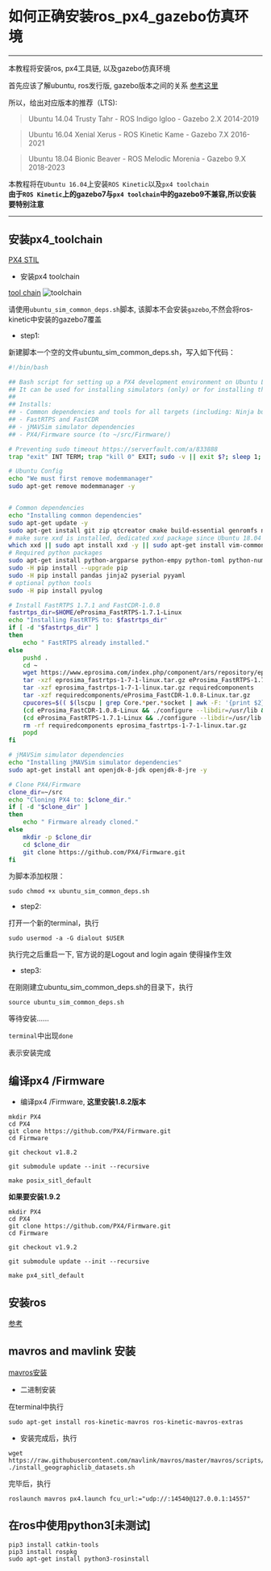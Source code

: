 # 如何正确安装ros_px4_gazebo仿真环境

-----
本教程将安装ros, px4工具链, 以及gazebo仿真环境

首先应该了解ubuntu, ros发行版, gazebo版本之间的关系
[参考这里](https://blog.csdn.net/ZhangRelay/article/details/79982187)

所以，给出对应版本的推荐（LTS):

> Ubuntu 14.04 Trusty Tahr     -  ROS Indigo Igloo        -  Gazebo 2.X  2014-2019

> Ubuntu 16.04 Xenial Xerus   -  ROS Kinetic Kame       -  Gazebo 7.X  2016-2021

> Ubuntu 18.04 Bionic Beaver -  ROS Melodic Morenia -  Gazebo 9.X  2018-2023

本教程将在`Ubuntu 16.04`上安装`ROS Kinetic`以及`px4 toolchain`  
**由于`ROS Kinetic`上的gazebo7与`px4 toolchain`中的gazebo9不兼容,所以安装要特别注意**

-----

## 安装px4_toolchain

[PX4 STIL](https://github.com/ukyan/AirSim/blob/master/docs/sitl.md)  

* 安装px4 toolchain

[tool chain](https://dev.px4.io/v1.9.0/en/setup/dev_env_linux_ubuntu.html)
![toolchain](_v_images/20191022093216064_342500731.png)

请使用`ubuntu_sim_common_deps.sh`脚本, 该脚本不会安装`gazebo`,不然会将ros-kinetic中安装的gazebo7覆盖

* step1:

新建脚本一个空的文件ubuntu_sim_common_deps.sh，写入如下代码：

```sh
#!/bin/bash

## Bash script for setting up a PX4 development environment on Ubuntu LTS (16.04).
## It can be used for installing simulators (only) or for installing the preconditions for Snapdragon Flight or Raspberry Pi.
##
## Installs:
## - Common dependencies and tools for all targets (including: Ninja build system, Qt Creator, pyulog)
## - FastRTPS and FastCDR
## - jMAVSim simulator dependencies
## - PX4/Firmware source (to ~/src/Firmware/)

# Preventing sudo timeout https://serverfault.com/a/833888
trap "exit" INT TERM; trap "kill 0" EXIT; sudo -v || exit $?; sleep 1; while true; do sleep 60; sudo -nv; done 2>/dev/null &

# Ubuntu Config
echo "We must first remove modemmanager"
sudo apt-get remove modemmanager -y


# Common dependencies
echo "Installing common dependencies"
sudo apt-get update -y
sudo apt-get install git zip qtcreator cmake build-essential genromfs ninja-build exiftool astyle -y
# make sure xxd is installed, dedicated xxd package since Ubuntu 18.04 but was squashed into vim-common before
which xxd || sudo apt install xxd -y || sudo apt-get install vim-common --no-install-recommends -y
# Required python packages
sudo apt-get install python-argparse python-empy python-toml python-numpy python-dev python-pip -y
sudo -H pip install --upgrade pip
sudo -H pip install pandas jinja2 pyserial pyyaml
# optional python tools
sudo -H pip install pyulog

# Install FastRTPS 1.7.1 and FastCDR-1.0.8
fastrtps_dir=$HOME/eProsima_FastRTPS-1.7.1-Linux
echo "Installing FastRTPS to: $fastrtps_dir"
if [ -d "$fastrtps_dir" ]
then
    echo " FastRTPS already installed."
else
    pushd .
    cd ~
    wget https://www.eprosima.com/index.php/component/ars/repository/eprosima-fast-rtps/eprosima-fast-rtps-1-7-1/eprosima_fastrtps-1-7-1-linux-tar-gz -O eprosima_fastrtps-1-7-1-linux.tar.gz
    tar -xzf eprosima_fastrtps-1-7-1-linux.tar.gz eProsima_FastRTPS-1.7.1-Linux/
    tar -xzf eprosima_fastrtps-1-7-1-linux.tar.gz requiredcomponents
    tar -xzf requiredcomponents/eProsima_FastCDR-1.0.8-Linux.tar.gz
    cpucores=$(( $(lscpu | grep Core.*per.*socket | awk -F: '{print $2}') * $(lscpu | grep Socket\(s\) | awk -F: '{print $2}') ))
    (cd eProsima_FastCDR-1.0.8-Linux && ./configure --libdir=/usr/lib && make -j$cpucores && sudo make install)
    (cd eProsima_FastRTPS-1.7.1-Linux && ./configure --libdir=/usr/lib && make -j$cpucores && sudo make install)
    rm -rf requiredcomponents eprosima_fastrtps-1-7-1-linux.tar.gz
    popd
fi

# jMAVSim simulator dependencies
echo "Installing jMAVSim simulator dependencies"
sudo apt-get install ant openjdk-8-jdk openjdk-8-jre -y

# Clone PX4/Firmware
clone_dir=~/src
echo "Cloning PX4 to: $clone_dir."
if [ -d "$clone_dir" ]
then
    echo " Firmware already cloned."
else
    mkdir -p $clone_dir
    cd $clone_dir
    git clone https://github.com/PX4/Firmware.git
fi
```
为脚本添加权限：
```
sudo chmod +x ubuntu_sim_common_deps.sh
```

* step2:

打开一个新的terminal，执行
```
sudo usermod -a -G dialout $USER
```
执行完之后重启一下, 官方说的是Logout and login again 使得操作生效

* step3:

在刚刚建立ubuntu_sim_common_deps.sh的目录下，执行
```
source ubuntu_sim_common_deps.sh
```

等待安装......

`terminal`中出现`done`

表示安装完成

## 编译px4 /Firmware

* 编译px4 /Firmware, **这里安装1.8.2版本**

```
mkdir PX4
cd PX4
git clone https://github.com/PX4/Firmware.git
cd Firmware

git checkout v1.8.2

git submodule update --init --recursive

make posix_sitl_default

```
**如果要安装1.9.2**

```
mkdir PX4
cd PX4
git clone https://github.com/PX4/Firmware.git
cd Firmware

git checkout v1.9.2

git submodule update --init --recursive

make px4_sitl_default
```

## 安装ros

[参考](https://www.cnblogs.com/liu-fa/p/5779206.html)

## mavros and mavlink 安装

[mavros安装](https://dev.px4.io/v1.9.0/en/ros/mavros_installation.html)

* 二进制安装

在terminal中执行
```
sudo apt-get install ros-kinetic-mavros ros-kinetic-mavros-extras
```

* 安装完成后，执行
```
wget https://raw.githubusercontent.com/mavlink/mavros/master/mavros/scripts/install_geographiclib_datasets.sh
./install_geographiclib_datasets.sh
```
完毕后，执行
```
roslaunch mavros px4.launch fcu_url:="udp://:14540@127.0.0.1:14557"
```
## 在ros中使用python3[未测试]

```
pip3 install catkin-tools
pip3 install rospkg
sudo apt-get install python3-rosinstall
```